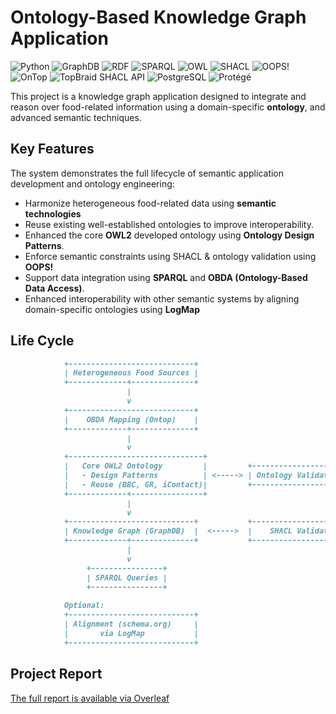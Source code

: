# Ontology-Based Knowledge Graph Application
![Python](https://img.shields.io/badge/Python-3.7-3776AB?logo=python&logoColor=white)
![GraphDB](https://img.shields.io/badge/GraphDB-8.7-F05032?logo=graphdb&logoColor=white)
![RDF](https://img.shields.io/badge/RDF-1.1-3776AB?logo=rdf4j&logoColor=white)
![SPARQL](https://img.shields.io/badge/SPARQL-E34F26?logo=rdf4j&logoColor=white)
![OWL](https://img.shields.io/badge/OWL-2-blue?logo=owl&logoColor=blue)
![SHACL](https://img.shields.io/badge/SHACL-E34F26?logo=shacl&logoColor=white)
![OOPS!](https://img.shields.io/badge/OOPS!-%E2%9C%94-blue?logo=oops-%E2%9C%94-8155ba&logoColor=white)
![OnTop](https://img.shields.io/badge/OnTop-3.0-3776AB?logo=ontop&logoColor=white)
![TopBraid SHACL API](https://img.shields.io/badge/TopBraid_SHACL_API-1.4.4-blue?logo=ontop&logoColor=white)
![PostgreSQL](https://img.shields.io/badge/PostgreSQL-15.2-blue?logo=postgresql&logoColor=white)
![Protégé](https://img.shields.io/badge/Prot%C3%A9g%C3%A9c-5.6.5-3776AB?logo=protege&logoColor=white)

This project is a knowledge graph application designed to integrate and reason over food-related information using a domain-specific **ontology**, and advanced semantic techniques.

## Key Features
The system demonstrates the full lifecycle of semantic application development and ontology engineering:
- Harmonize heterogeneous food-related data using **semantic technologies**
- Reuse existing well-established ontologies to improve interoperability.
- Enhanced the core **OWL2** developed ontology using **Ontology Design Patterns**.
- Enforce semantic constraints using SHACL & ontology validation using **OOPS!**
- Support data integration using **SPARQL** and **OBDA (Ontology-Based Data Access)**.
- Enhanced interoperability with other semantic systems by aligning domain-specific ontologies using **LogMap**

## Life Cycle

```markdown
            +----------------------------+
            | Heterogeneous Food Sources |
            +-------------+--------------+
                          |
                          v
            +----------------------------+
            |    OBDA Mapping (Ontop)    |
            +-------------+--------------+
                          |
                          v
            +------------------------------+
            |   Core OWL2 Ontology         |         +----------------------------+
            |   - Design Patterns          | <-----> | Ontology Validation (OOPS) |
            |   - Reuse (BBC, GR, iContact)|         +----------------------------+
            +-------------+----------------+      
                          |
                          v
            +----------------------------+           +-----------------------+
            | Knowledge Graph (GraphDB)  |  <----->  |    SHACL Validation   |
            +-------------+--------------+           +-----------------------+
                          |
                          v
                 +----------------+
                 | SPARQL Queries |
                 +----------------+
            
            Optional:
            +----------------------------+
            | Alignment (schema.org)     |
            |       via LogMap           |
            +----------------------------+
```

## Project Report

[The full report is available via Overleaf](https://www.overleaf.com/read/zctrgvmppxgt#4a3fefa)
